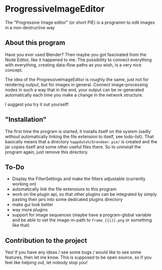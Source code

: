 # ProgressiveImageEditor
The "Progressive Image editor" (or short PIE) is a programm to edit images in a non-destructive way

## About this program
Have you ever used Blender? Then maybe you got fascinated from the Node Editor, like it happened to me. The possibility to connect everything with everything, creating data-flow paths as you wish, is a very nice concept. 

The idea of the ProgressiveImageEditor is roughly the same, just not for rendering output, but for images in general. Connect image-processing nodes in such a way that in the end, your output can be re-generated automatically each time you make a change in the network structure.

I suggest you try it out yourself!

## "Installation"
The first time the program is started, it installs itself on the system (sadly without automatically linking the file extension to itself, see todo-list). That basically means that a directory `%appdata%/brendeer.pie/` is created and the jar copies itself and some other useful files there. So to uninstall the program again, just remove this directory.

## To-Do
 - Display the FilterSettings and make the filters adjustable (currently working on)
 - automatically link the file extensions to this program
 - work on the plugin api, so that other plugins can be integrated by simply pasting their jars into some dedicated plugins directory
 - make gui look better
 - way more plugins
 - support for image sequences (maybe have a program-global variable and be able to set the image-in-path to `frame_{{i}}.png` or something like that)

## Contribution to the project
Yes! If you have any ideas / see some bugs / would like to see some features, then let me know. This is supposed to be open source, so if you feel like helping out, let nobody stop you!